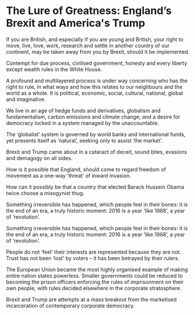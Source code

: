 The Lure of Greatness: England’s Brexit and America's Trump
===========================================================
If you are British, and especially if you are young and British, your right to
move, live, love, work, research and settle in another country of our continent,
may be taken away from you by Brexit, should it be implemented.


Contempt for due process, civilised government, honesty and every liberty except
wealth rules in the White House.


A profound and multilayered process is under way concerning who has the right to
rule, in what ways and how this relates to our neighbours and the world as a
whole. It is political, economic, social, cultural, national, global and
imaginative.


We live in an age of hedge funds and derivatives, globalism and fundamentalism,
carbon emissions and climate change; and a desire for democracy locked in a
system managed by the unaccountable.


The ‘globalist’ system is governed by world banks and international funds, yet
presents itself as ‘natural’, seeking only to assist ‘the market’.


Brexit and Trump came about in a cataract of deceit, sound bites, evasions and
demagogy on all sides.


How is it possible that England, should come to regard freedom of movement as a
one-way ‘threat’ of inward invasion.


How can it possibly be that a country that elected Barack Hussein Obama twice
choose a misogynist thug.


Something irreversible has happened, which people feel in their bones: it is the
end of an era, a truly historic moment: 2016 is a year ‘like 1968’, a year of
‘revolution’.


Something irreversible has happened, which people feel in their bones: it is the
end of an era, a truly historic moment: 2016 is a year ‘like 1968’, a year of
‘revolution’.


People do not ‘feel’ their interests are represented because they are not. Trust
has not been ‘lost’ by voters – it has been betrayed by their rulers.


The European Union became the most highly organised example of making entire
nation states powerless. Smaller governments could be reduced to becoming the
prison officers enforcing the rules of imprisonment on their own people, with
rules decided elsewhere in the corporate stratosphere.


Brexit and Trump are attempts at a mass breakout from the marketised
incarceration of contemporary corporate democracy.

